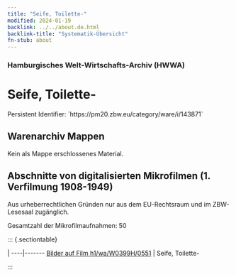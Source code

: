 ```yaml
---
title: "Seife, Toilette-"
modified: 2024-01-19
backlink: ../../about.de.html
backlink-title: "Systematik-Übersicht"
fn-stub: about
---
```


### Hamburgisches Welt-Wirtschafts-Archiv (HWWA)

# Seife, Toilette-

<div class="hint">Persistent Identifier: `https://pm20.zbw.eu/category/ware/i/143871`</div>







## Warenarchiv Mappen





Kein als Mappe erschlossenes Material.



<a id="filmsections" />

## Abschnitte von digitalisierten Mikrofilmen (1. Verfilmung 1908-1949)

<p>Aus urheberrechtlichen Gründen nur aus dem EU-Rechtsraum und im ZBW-Lesesaal zugänglich.</p>


<p>Gesamtzahl der Mikrofilmaufnahmen: 50</p>





::: {.sectiontable}

 | 
----|-------
<a class="btn" href="https://pm20.zbw.eu/film/h1/wa/W0399H/0551" rel="nofollow">Bilder auf Film h1/wa/W0399H/0551</a> | Seife, Toilette-


:::
















